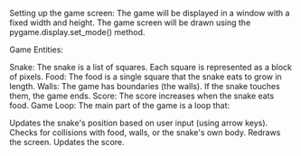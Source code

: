 Setting up the game screen: The game will be displayed in a window with a fixed width and height. The game screen will be drawn using the pygame.display.set_mode() method.

Game Entities:

Snake: The snake is a list of squares. Each square is represented as a block of pixels.
Food: The food is a single square that the snake eats to grow in length.
Walls: The game has boundaries (the walls). If the snake touches them, the game ends.
Score: The score increases when the snake eats food.
Game Loop: The main part of the game is a loop that:

Updates the snake's position based on user input (using arrow keys).
Checks for collisions with food, walls, or the snake's own body.
Redraws the screen.
Updates the score.
